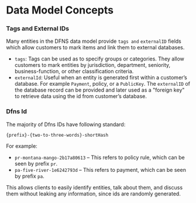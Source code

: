 # Data Model Concepts

### Tags and External IDs

Many entities in the DFNS data model provide `tags and` `externalID` fields which allow customers to mark items and link them to external databases.

* `tags`: Tags can be used as to specify groups or categories. They allow customers to mark entities by jurisdiction, department, seniority, business-function, or other classification criteria.
* `externalId`:  Useful when an entity is generated first within a customer’s database. For example `Payment`, policy, or a `PublicKey`. The `externalID` of the database record can be provided and later used as a "foreign key" to retrieve data using the id from customer’s database.

### Dfns Id

The majority of Dfns IDs have following standard:

`{prefix}-{two-to-three-words}-shortHash`

For example:

* `pr-montana-mango-2b17a80613` – This refers to policy rule, which can be seen by prefix `pr`.
* `pa-five-river-1e6242793d` – This refers to payment, which can be seen by prefix `pa`.

This allows clients to easily identify entities, talk about them, and discuss them without leaking any information, since ids are randomly generated.
